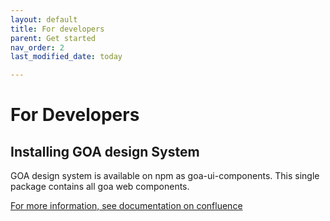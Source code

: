 ```yaml
---
layout: default
title: For developers
parent: Get started
nav_order: 2
last_modified_date: today

---
```


# For Developers

## Installing GOA design System
GOA design system is available on npm as goa-ui-components. This single package contains all goa web components.

[For more information, see documentation on confluence]()
